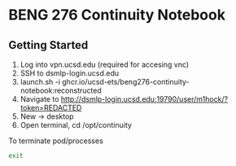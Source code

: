 # BENG 276 Continuity Notebook

## Getting Started

1. Log into vpn.ucsd.edu (required for accesing vnc)<br/>
2. SSH to dsmlp-login.ucsd.edu
3. launch.sh -i ghcr.io/ucsd-ets/beng276-continuity-notebook:reconstructed
4. Navigate to http://dsmlp-login.ucsd.edu:19790/user/m1hock/?token=REDACTED
5. New -> desktop
6. Open terminal, cd /opt/continuity

To terminate pod/processes
```sh
exit
```
